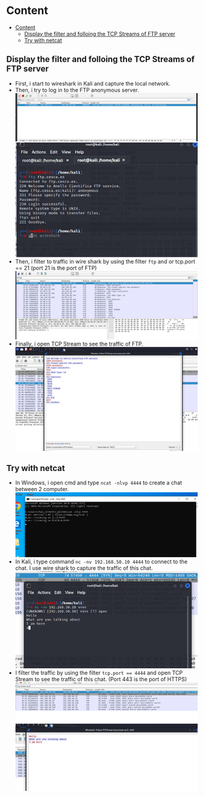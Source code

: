 # Content

- [Content](#content)
  - [Display the filter and folloing the TCP Streams of FTP server](#display-the-filter-and-folloing-the-tcp-streams-of-ftp-server)
  - [Try with netcat](#try-with-netcat)
  
## Display the filter and folloing the TCP Streams of FTP server

- First, i start to wireshark in Kali and capture the local network.
- Then, i try to log in to the FTP anonymous server.
  ![FTP](../Wireshark/Image/1.png)
  ![FTP](../Wireshark/Image/2.png)
- Then, i filter to traffic in wire shark by using the filter `ftp` and or tcp.port == 21 (port 21 is the port of FTP)
  ![FTP](../Wireshark/Image/3.png)
- Finally, i open TCP Stream to see the traffic of FTP.
  ![FTP](../Wireshark/Image/4.png)

## Try with netcat

- In Windows, i open cmd and type `ncat -nlvp 4444` to create a chat between 2 computer. 
  ![FTP](../Wireshark/Image/5.png)
- In Kali, i type command `nc -nv 192.168.50.10 4444` to connect to the chat. I use wire shark to capture the traffic of this chat.
  ![FTP](../Wireshark/Image/6.png)
- I filter the traffic by using the filter `tcp.port == 4444` and open TCP Stream to see the traffic of this chat. (Port 443 is the port of HTTPS)
  ![FTP](../Wireshark/Image/7.png)
  ![FTP](../Wireshark/Image/8.png)

